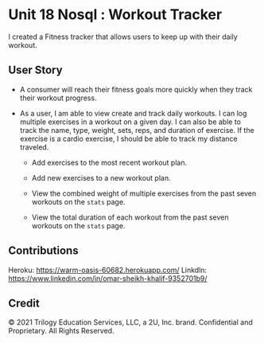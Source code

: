 # Unit 18 Nosql : Workout Tracker

I created a Fitness tracker that allows users to keep up with their daily workout.

## User Story
* A consumer will reach their fitness goals more quickly when they track their workout progress.

* As a user, I am able to view create and track daily workouts. I can log multiple exercises in a workout on a given day. 
I can also be able to track the name, type, weight, sets, reps, and duration of exercise. If the exercise is a cardio exercise, I should be able to track my distance traveled.

  * Add exercises to the most recent workout plan.

  * Add new exercises to a new workout plan.

  * View the combined weight of multiple exercises from the past seven workouts on the `stats` page.

  * View the total duration of each workout from the past seven workouts on the `stats` page.

## Contributions
Heroku: https://warm-oasis-60682.herokuapp.com/
Linkdln: https://www.linkedin.com/in/omar-sheikh-khalif-9352701b9/
## Credit
© 2021 Trilogy Education Services, LLC, a 2U, Inc. brand. Confidential and Proprietary. All Rights Reserved.

